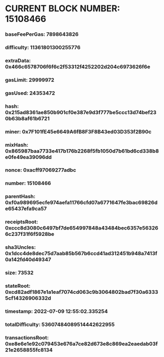 # CURRENT BLOCK NUMBER: 15108466

### baseFeePerGas: 7898643826
### difficulty: 11361801300255776
### extraData: 0x466c6578706f6f6c2f53312f4252202d204c6973626f6e
### gasLimit: 29999972
### gasUsed: 24353472
### hash: 0x215ad8361ae850b901cf0e387e9d3f777be5ccc13d74bef230b63b8af61b6721
### miner: 0x7F101fE45e6649A6fB8F3F8B43ed03D353f2B90c
### mixHash: 0x865987baa7733e417b176b2268f5fb1050d7b61bd6cd338b8e0fe49ea39096dd
### nonce: 0xacff97069277adbc
### number: 15108466
### parentHash: 0xf0a989695ecfe974aefa11766cfd07a6771647fe3bac69826de65437efa9ca57
### receiptsRoot: 0xccc8d3080c6497bf7de654997848a43484bec6357e563266c237f31f6f5928be
### sha3Uncles: 0x1dcc4de8dec75d7aab85b567b6ccd41ad312451b948a7413f0a142fd40d49347
### size: 73532
### stateRoot: 0xcd82adf1867e1a1eaf7074cd063c9b3064802bad7f30a63335cf14326906332d
### timestamp: 2022-07-09 12:55:02.335254
### totalDifficulty: 53607484089514442622955
### transactionsRoot: 0xe8e6e1e92c079453e676a7ce82d673e8c869ea2eaedab03f21e2658855fc8134
